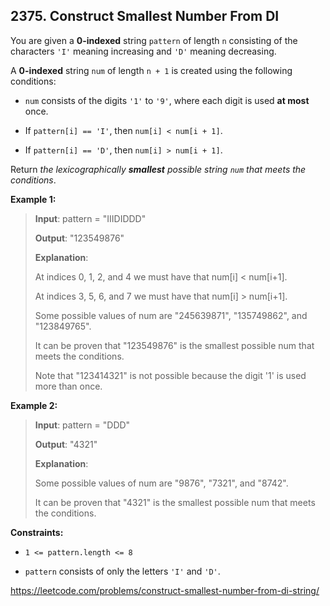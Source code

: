 ## 2375. Construct Smallest Number From DI

You are given a **0-indexed** string `pattern` of length `n` consisting of the characters `'I'` meaning increasing and `'D'` meaning decreasing.

A **0-indexed** string `num` of length `n + 1` is created using the following conditions:

- `num` consists of the digits `'1'` to `'9'`, where each digit is used **at most** once.

- If `pattern[i] == 'I'`, then `num[i] < num[i + 1]`.

- If `pattern[i] == 'D'`, then `num[i] > num[i + 1]`.

Return _the lexicographically **smallest** possible string `num` that meets the conditions_.

**Example 1:**
>
>**Input**: pattern = "IIIDIDDD"
>
>**Output**: "123549876"
>
>**Explanation**:
>
>At indices 0, 1, 2, and 4 we must have that num[i] < num[i+1].
>
>At indices 3, 5, 6, and 7 we must have that num[i] > num[i+1].
>
>Some possible values of num are "245639871", "135749862", and "123849765".
>
>It can be proven that "123549876" is the smallest possible num that meets the conditions.
>
>Note that "123414321" is not possible because the digit '1' is used more than once.

**Example 2:**
>
>**Input**: pattern = "DDD"
>
>**Output**: "4321"
>
>**Explanation**:
>
>Some possible values of num are "9876", "7321", and "8742".
>
>It can be proven that "4321" is the smallest possible num that meets the conditions.
 
**Constraints:**

- `1 <= pattern.length <= 8`

- `pattern` consists of only the letters `'I'` and `'D'`.

https://leetcode.com/problems/construct-smallest-number-from-di-string/